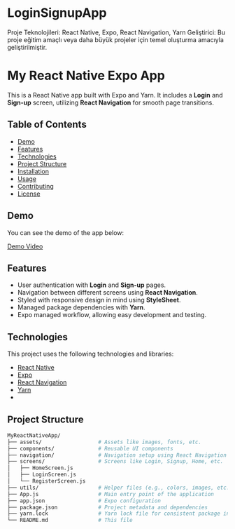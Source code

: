 # LoginSignupApp
Proje Teknolojileri: React Native, Expo, React Navigation, Yarn Geliştirici: Bu proje eğitim amaçlı veya daha büyük projeler için temel oluşturma amacıyla geliştirilmiştir.

# My React Native Expo App

This is a React Native app built with Expo and Yarn. It includes a **Login** and **Sign-up** screen, utilizing **React Navigation** for smooth page transitions.

## Table of Contents
- [Demo](#demo)
- [Features](#features)
- [Technologies](#technologies)
- [Project Structure](#project-structure)
- [Installation](#installation)
- [Usage](#usage)
- [Contributing](#contributing)
- [License](#license)

## Demo
You can see the demo of the app below:

<!-- Add a link to the deployed app or a video if available -->
[Demo Video](#)

## Features
- User authentication with **Login** and **Sign-up** pages.
- Navigation between different screens using **React Navigation**.
- Styled with responsive design in mind using **StyleSheet**.
- Managed package dependencies with **Yarn**.
- Expo managed workflow, allowing easy development and testing.

## Technologies
This project uses the following technologies and libraries:
- [React Native](https://reactnative.dev/)
- [Expo](https://expo.dev/)
- [React Navigation](https://reactnavigation.org/)
- [Yarn](https://yarnpkg.com/)
- 
## Project Structure
```bash
MyReactNativeApp/
├── assets/                  # Assets like images, fonts, etc.
├── components/              # Reusable UI components
├── navigation/              # Navigation setup using React Navigation
├── screens/                 # Screens like Login, Signup, Home, etc.
│   ├── HomeScreen.js
│   ├── LoginScreen.js
│   └── RegisterScreen.js
├── utils/                   # Helper files (e.g., colors, images, etc.)
├── App.js                   # Main entry point of the application
├── app.json                 # Expo configuration
├── package.json             # Project metadata and dependencies
├── yarn.lock                # Yarn lock file for consistent package installs
└── README.md                # This file

